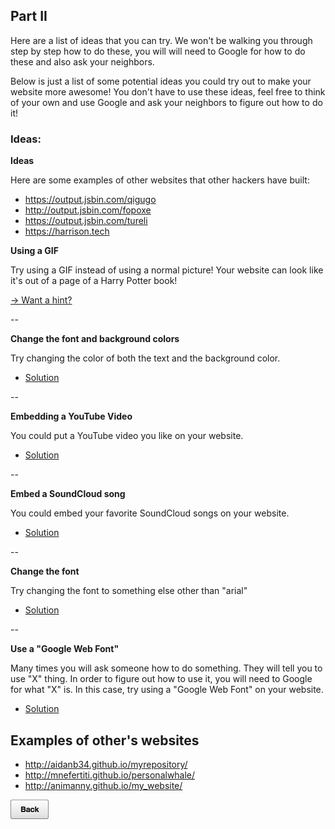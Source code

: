 ## Part II

Here are a list of ideas that you can try. We won't be walking you through
step by step how to do these, you will will need to Google for how to do these
and also ask your neighbors.

Below is just a list of some potential ideas you could try out to make your
website more awesome! You don't have to use these ideas, feel free to think of
your own and use Google and ask your neighbors to figure out how to do it!

### Ideas:

**Ideas**

Here are some examples of other websites that other hackers have built:

- https://output.jsbin.com/qigugo
- http://output.jsbin.com/fopoxe
- https://output.jsbin.com/tureli
- https://harrison.tech

**Using a GIF**

Try using a GIF instead of using a normal picture! Your website can look like
it's out of a page of a Harry Potter book!

[→ Want a hint?](gif_hint.md)

--

**Change the font and background colors**

Try changing the color of both the text and the background color.

- <a href="http://jsbin.com/gist/6a818fa5933d2483d1d5?html,css,output" target="_blank">Solution</a>

--

**Embedding a YouTube Video**

You could put a YouTube video you like on your website.

- <a href="http://jsbin.com/gist/f8db44d5bce8862bae30?html,css,output" target="_blank">Solution</a>

--

**Embed a SoundCloud song**

You could embed your favorite SoundCloud songs on your website.

- <a href="http://jsbin.com/gist/3b7a81411bffdc5b59b5?html,css,output" target="_blank">Solution</a>

--

**Change the font**

Try changing the font to something else other than "arial"

- <a href="https://jsbin.com/gist/ddb3f602250d5b8b3cdc?html,css,output" target="_blank">Solution</a>

--

**Use a "Google Web Font"**

Many times you will ask someone how to do something. They will tell you to use
"X" thing. In order to figure out how to use it, you will need to Google for
what "X" is. In this case, try using a "Google Web Font" on your website.

- <a href="http://jsbin.com/gist/c1201dd5f09d99b06c0d?html,css,output" target="_blank">Solution</a>

## Examples of other's websites

- http://aidanb34.github.io/myrepository/
- http://mnefertiti.github.io/personalwhale/
- http://animanny.github.io/my_website/

[![](img/bttn_back.png)](https://rawgit.com/jonleung/77f8662577df9c2ff04d/raw/2c8489d490de8e37e89e6fb5b9073f904b6377e0/index.html)

